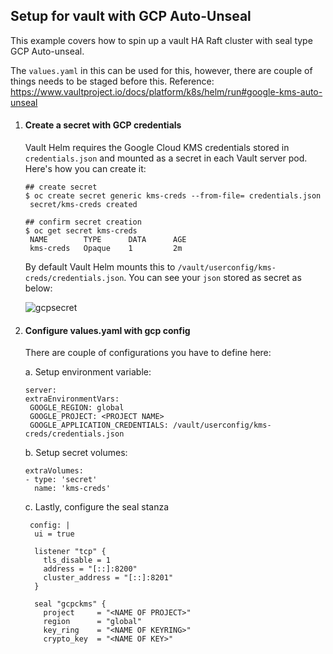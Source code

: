 ## Setup for vault with GCP Auto-Unseal

This example covers how to spin up a vault HA Raft cluster with seal type GCP Auto-unseal.

The `values.yaml` in this can be used for this, however, there are couple of things needs to be staged before this. 
Reference: https://www.vaultproject.io/docs/platform/k8s/helm/run#google-kms-auto-unseal

1. #### Create a secret with GCP credentials
   Vault Helm requires the Google Cloud KMS credentials stored in `credentials.json` and mounted as a secret in each Vault server pod.
   Here's how you can create it:

   ```
   ## create secret
   $ oc create secret generic kms-creds --from-file= credentials.json
    secret/kms-creds created

   ## confirm secret creation
   $ oc get secret kms-creds
    NAME        TYPE      DATA      AGE
    kms-creds   Opaque    1         2m
    ```
    By default Vault Helm mounts this to `/vault/userconfig/kms-creds/credentials.json`. You can see your `json` stored as secret as below:

    ![gcpsecret](images/gcpsecrets.jpg)

2. #### Configure values.yaml with gcp config

   There are couple of configurations you have to define here:

   a. Setup environment variable:

   ```
   server:
   extraEnvironmentVars:
    GOOGLE_REGION: global
    GOOGLE_PROJECT: <PROJECT NAME>
    GOOGLE_APPLICATION_CREDENTIALS: /vault/userconfig/kms-creds/credentials.json
   ```

    b. Setup secret volumes:

    ```
    extraVolumes:
    - type: 'secret'
      name: 'kms-creds'
    ```

    c. Lastly, configure the seal stanza

    ```
     config: |
      ui = true

      listener "tcp" {
        tls_disable = 1
        address = "[::]:8200"
        cluster_address = "[::]:8201"
      }

      seal "gcpckms" {
        project     = "<NAME OF PROJECT>"
        region      = "global"
        key_ring    = "<NAME OF KEYRING>"
        crypto_key  = "<NAME OF KEY>"
    ```